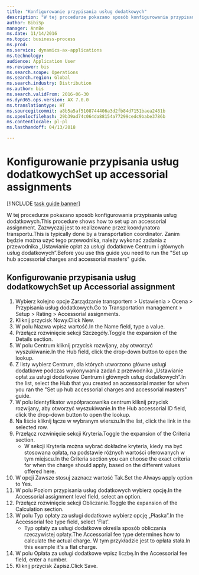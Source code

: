 ```yaml
--- 
title: "Konfigurowanie przypisania usług dodatkowych"
description: "W tej procedurze pokazano sposób konfigurowania przypisania usług dodatkowych."
author: BibiSp
manager: AnnBe
ms.date: 11/14/2016
ms.topic: business-process
ms.prod: 
ms.service: dynamics-ax-applications
ms.technology: 
audience: Application User
ms.reviewer: bis
ms.search.scope: Operations
ms.search.region: Global
ms.search.industry: Distribution
ms.author: bis
ms.search.validFrom: 2016-06-30
ms.dyn365.ops.version: AX 7.0.0
ms.translationtype: HT
ms.sourcegitcommit: a8b5a5af5108744406a3d2fb84d7151baea2481b
ms.openlocfilehash: 29b39ad74c064da88154a77299cedc9babe3786b
ms.contentlocale: pl-pl
ms.lasthandoff: 04/13/2018

---
```

# <a name="set-up-accessorial-assignments"></a><span data-ttu-id="5ad6d-103">Konfigurowanie przypisania usług dodatkowych</span><span class="sxs-lookup"><span data-stu-id="5ad6d-103">Set up accessorial assignments</span></span>

[!INCLUDE [task guide banner](../../includes/task-guide-banner.md)]

<span data-ttu-id="5ad6d-104">W tej procedurze pokazano sposób konfigurowania przypisania usług dodatkowych.</span><span class="sxs-lookup"><span data-stu-id="5ad6d-104">This procedure shows how to set up an accessorial assignment.</span></span> <span data-ttu-id="5ad6d-105">Zazwyczaj jest to realizowane przez koordynatora transportu.</span><span class="sxs-lookup"><span data-stu-id="5ad6d-105">This is typically done by a transportation coordinator.</span></span> <span data-ttu-id="5ad6d-106">Zanim będzie można użyć tego przewodnika, należy wykonać zadania z przewodnika „Ustawianie opłat za usługi dodatkowe Centrum i głównych usług dodatkowych”.</span><span class="sxs-lookup"><span data-stu-id="5ad6d-106">Before you use this guide you need to run the "Set up hub accessorial charges and accessorial masters" guide.</span></span>


## <a name="set-up-accessorial-assignment"></a><span data-ttu-id="5ad6d-107">Konfigurowanie przypisania usług dodatkowych</span><span class="sxs-lookup"><span data-stu-id="5ad6d-107">Set up Accessorial assignment</span></span>
1. <span data-ttu-id="5ad6d-108">Wybierz kolejno opcje Zarządzanie transportem > Ustawienia > Ocena > Przypisania usług dodatkowych.</span><span class="sxs-lookup"><span data-stu-id="5ad6d-108">Go to Transportation management > Setup > Rating > Accessorial assignments.</span></span>
2. <span data-ttu-id="5ad6d-109">Kliknij przycisk Nowy.</span><span class="sxs-lookup"><span data-stu-id="5ad6d-109">Click New.</span></span>
3. <span data-ttu-id="5ad6d-110">W polu Nazwa wpisz wartość.</span><span class="sxs-lookup"><span data-stu-id="5ad6d-110">In the Name field, type a value.</span></span>
4. <span data-ttu-id="5ad6d-111">Przełącz rozwinięcie sekcji Szczegóły.</span><span class="sxs-lookup"><span data-stu-id="5ad6d-111">Toggle the expansion of the Details section.</span></span>
5. <span data-ttu-id="5ad6d-112">W polu Centrum kliknij przycisk rozwijany, aby otworzyć wyszukiwanie.</span><span class="sxs-lookup"><span data-stu-id="5ad6d-112">In the Hub field, click the drop-down button to open the lookup.</span></span>
6. <span data-ttu-id="5ad6d-113">Z listy wybierz Centrum, dla których utworzono główne usługi dodatkowe podczas wykonywania zadań z przewodnika „Ustawianie opłat za usługi dodatkowe Centrum i głównych usług dodatkowych”.</span><span class="sxs-lookup"><span data-stu-id="5ad6d-113">In the list, select the Hub that you created an accessorial master for when you ran the "Set up hub accessorial charges and accessorial masters" guide.</span></span> 
7. <span data-ttu-id="5ad6d-114">W polu Identyfikator współpracownika centrum kliknij przycisk rozwijany, aby otworzyć wyszukiwanie.</span><span class="sxs-lookup"><span data-stu-id="5ad6d-114">In the Hub accessorial ID field, click the drop-down button to open the lookup.</span></span>
8. <span data-ttu-id="5ad6d-115">Na liście kliknij łącze w wybranym wierszu.</span><span class="sxs-lookup"><span data-stu-id="5ad6d-115">In the list, click the link in the selected row.</span></span>
9. <span data-ttu-id="5ad6d-116">Przełącz rozwinięcie sekcji Kryteria.</span><span class="sxs-lookup"><span data-stu-id="5ad6d-116">Toggle the expansion of the Criteria section.</span></span>
    * <span data-ttu-id="5ad6d-117">W sekcji Kryteria można wybrać dokładne kryteria, kiedy ma być stosowana opłata, na podstawie różnych wartości oferowanych w tym miejscu.</span><span class="sxs-lookup"><span data-stu-id="5ad6d-117">In the Criteria section you can choose the exact criteria for when the charge should apply, based on the different values offered here.</span></span>  
10. <span data-ttu-id="5ad6d-118">W opcji Zawsze stosuj zaznacz wartość Tak.</span><span class="sxs-lookup"><span data-stu-id="5ad6d-118">Set the Always apply option to Yes.</span></span>
11. <span data-ttu-id="5ad6d-119">W polu Poziom przypisania usług dodatkowych wybierz opcję.</span><span class="sxs-lookup"><span data-stu-id="5ad6d-119">In the Accessorial assignment level field, select an option.</span></span>
12. <span data-ttu-id="5ad6d-120">Przełącz rozwinięcie sekcji Obliczanie.</span><span class="sxs-lookup"><span data-stu-id="5ad6d-120">Toggle the expansion of the Calculation section.</span></span>
13. <span data-ttu-id="5ad6d-121">W polu Typ opłaty za usługi dodatkowe wybierz opcję „Płaska”.</span><span class="sxs-lookup"><span data-stu-id="5ad6d-121">In the Accessorial fee type field, select 'Flat'.</span></span>
    * <span data-ttu-id="5ad6d-122">Typ opłaty za usługi dodatkowe określa sposób obliczania rzeczywistej opłaty.</span><span class="sxs-lookup"><span data-stu-id="5ad6d-122">The Accessorial fee type determines how to calculate the actual charge.</span></span> <span data-ttu-id="5ad6d-123">W tym przykładzie jest to opłata stała.</span><span class="sxs-lookup"><span data-stu-id="5ad6d-123">In this example it's a flat charge.</span></span>  
14. <span data-ttu-id="5ad6d-124">W polu Opłata za usługi dodatkowe wpisz liczbę.</span><span class="sxs-lookup"><span data-stu-id="5ad6d-124">In the Accessorial fee field, enter a number.</span></span>
15. <span data-ttu-id="5ad6d-125">Kliknij przycisk Zapisz.</span><span class="sxs-lookup"><span data-stu-id="5ad6d-125">Click Save.</span></span>


